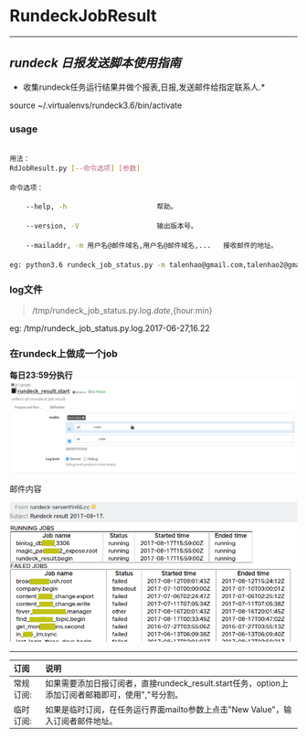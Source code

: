 # RundeckJobResult

---
_rundeck 日报发送脚本使用指南_
---
* 收集rundeck任务运行结果并做个报表,日报,发送邮件给指定联系人.*

source ~/.virtualenvs/rundeck3.6/bin/activate


### usage
```bash

用法：
RdJobResult.py [--命令选项] [参数]

命令选项：

    --help, -h                      帮助。

    --version, -V                   输出版本号。

    --mailaddr, -m 用户名@邮件域名,用户名@邮件域名,...   接收邮件的地址。

eg: python3.6 rundeck_job_status.py -m talenhao@gmail.com,talenhao2@gmail.com,...


```

### log文件

> /tmp/rundeck_job_status.py.log.${date},${hour.min}

eg: /tmp/rundeck_job_status.py.log.2017-06-27,16.22



### 在rundeck上做成一个job
**每日23:59分执行**
![image](https://github.com/talenhao/RundeckJobResult/blob/master/img/RdJobResult.png?raw=true)

邮件内容

![image](https://github.com/talenhao/RundeckJobResult/blob/master/img/rd_mail.png?raw=true)

---
订阅|说明
:----| :----------
常规订阅:|如果需要添加日报订阅者，直接rundeck_result.start任务，option上添加订阅者邮箱即可，使用","号分割。
临时订阅:|如果是临时订阅，在任务运行界面mailto参数上点击"New Value"，输入订阅者邮件地址。

 


